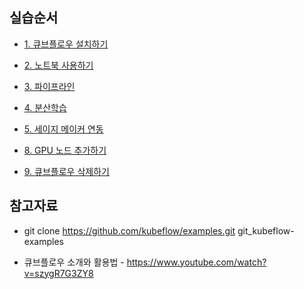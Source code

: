 ## 실습순서 ##


* [1. 큐브플로우 설치하기](https://github.com/gnosia93/kubeflow-on-aws/blob/main/chapters/install.md)

* [2. 노트북 사용하기](https://github.com/gnosia93/kubeflow-on-aws/blob/main/chapters/jupyter.md) 

* [3. 파이프라인](https://github.com/gnosia93/kubeflow-on-aws/blob/main/chapters/pipeline.md) 

* [4. 분산학습]()

* [5. 세이지 메이커 연동]()

* [8. GPU 노드 추가하기](https://github.com/gnosia93/kubeflow-on-aws/blob/main/chapters/install-gpu.md)




* [9. 큐브플로우 삭제하기](https://github.com/gnosia93/kubeflow-on-aws/blob/main/chapters/delete.md)


  
## 참고자료 ##

* git clone https://github.com/kubeflow/examples.git git_kubeflow-examples

* 큐브플로우 소개와 활용법 - https://www.youtube.com/watch?v=szygR7G3ZY8

